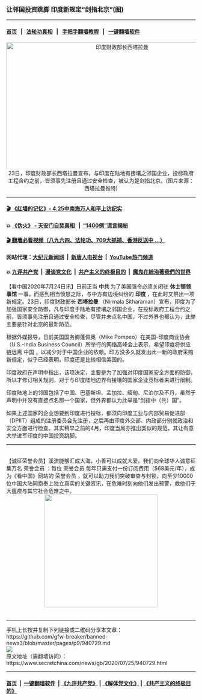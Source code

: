 ### 让邻国投资跳脚 印度新规定“剑指北京”(图)
------------------------

#### [首页](https://github.com/gfw-breaker/banned-news3/blob/master/README.md) &nbsp;&nbsp;|&nbsp;&nbsp; [法轮功真相](https://github.com/begood0513/basic/blob/master/README.md)  &nbsp;&nbsp;|&nbsp;&nbsp; [手把手翻墙教程](https://github.com/gfw-breaker/guides/wiki)  &nbsp;&nbsp;|&nbsp;&nbsp; [一键翻墙软件](https://github.com/gfw-breaker/nogfw/blob/master/README.md)  



<div class="article_right" style="fone-color:#000">
 <p style="text-align:center">
  <img alt="印度财政部长西塔拉曼" src="https://img3.secretchina.com/pic/2020/7-24/p2739551a51253976-ss.jpg" style="height:337px; width:600px"/>
  <br>
   23日，印度财政部长西塔拉曼宣布，与印度在陆地有接壤之邻国企业，投标政府工程合约之前，皆须事先注册且通过安全检查，被认为是剑指北京。(图片来源：西塔拉曼推特)
   <span id="hideid" name="hideid" style="color:red;display:none;">
    <span href="https://www.secretchina.com">
    </span>
   </span>
  </br>
 </p>
 <div id="txt-mid1-t21-2017">
  

---

#### [ 🎬  《红墙的记忆》- 4.25中南海万人和平上访纪实](http://141.164.39.94:10000/videos/legend/425.html)

#### 💥 [《伪火》 - 天安门自焚真相 ](http://141.164.39.94:10000/videos/blog/weihuo.html)&nbsp; |&nbsp; [“1400例”谎言揭秘  ](http://141.164.39.94:10000/videos/blog/jiexi1400.html)

#### [ 🎬  翻墙必看视频（八九六四、法轮功、709大抓捕、香港反送中 ...）](https://github.com/gfw-breaker/links/blob/master/banned.md)

#### 网站代理：[大纪元新闻网](http://167.172.10.89:10080/gb/) &nbsp;|&nbsp; [新唐人电视台](http://167.172.10.89:8808/gb/) &nbsp;|&nbsp; [YouTube热门频道](http://158.247.203.241/youtube.html)

#### 💥 [九评共产党](http://141.164.39.94:10000/videos/res/jiuping/)&nbsp; |&nbsp; [漫谈党文化](http://141.164.39.94:10000/videos/res/mtdwh/)&nbsp; |&nbsp; [共产主义的终极目的](http://141.164.39.94:10000/videos/res/zjmd/)&nbsp; |&nbsp; [魔鬼在統治著我們的世界](http://141.164.39.94:10000/videos/res/TheSpecter/)  


  </div>
 </div>
 <p>
  【看中国2020年7月24日讯】日前正当
  <strong>
   中共
  </strong>
  为了美国强令必须关闭驻
  <strong>
   休士顿领事馆
  </strong>
  一事，而感到相当愤怒之际，与中方有边境纠纷的
  <strong>
   <span href="https://www.secretchina.com/news/gb/tag/印度" target="_blank">
    印度
   </span>
  </strong>
  ，在此时又祭出一项新规定。23日，印度财政部长
  <strong>
   西塔拉曼
  </strong>
  （Nirmala Sitharaman）宣布，印度为了加强国家安全防御，凡与印度于陆地有接壤之邻国企业，在投标政府工程合约之前，皆须事先注册且通过安全检查，尽管并未点名中国，不过外界也都认为，此举主要是针对北京的最新防范。
  <span id="hideid" name="hideid" style="color:red;display:none;">
   <span href="https://www.secretchina.com">
   </span>
  </span>
 </p>
 <p>
  根据外媒报导，日前美国国务卿蓬佩奥（Mike Pompeo）在美国-印度商业协会（U.S.-India Business Council）所举行的网络高峰会上表示，希望印度将供应链远离
  <span href="https://www.secretchina.com" target="_blank">
   中国
  </span>
  ，以减少对于中国企业的依赖。印方没多久就发出此一新的政府采购新规定，似乎已经表明，印度还是比较相信美国的。
 </p>
 <p>
  印度政府在声明中指出，该项决定，主要是为了加强对印度国家安全方面的防御，所以才修订相关规则，对于与印度陆地边界有接壤的国家企业竞标者来进行限制。
 </p>
 <p>
  印度陆地上的邻国包括了中国、巴基斯坦、孟加拉、缅甸、尼泊尔及不丹，虽然于声明中并没有直接点名那一个国家，但外界都认为此举是“剑指中（共）国”。
 </p>
 <p>
  如果上述国家的企业想要到印度进行投标，都须向印度工业与内部贸易促进部（DPIIT）组成的注册委员会先注册，之后再由印度外交部、内政部分别就政治和安全方面进行检查。其实稍早之前的4月，印度当局亦推出类似的规范，其让有意大举进军印度的中国投资跳脚。
 </p>
 <p style="margin-bottom:8px;">
  <hr style="border-top: 1px dashed  ;" width="100%"/>
  <br/>
  【诚征荣誉会员】溪流能够汇成大海，小善可以成就大爱。我们向全球华人诚意征集万名
  <span href="/kzgd/subscribe.html" target="_blank">
   荣誉会员
  </span>
  ：每位
  <span href="/kzgd/subscribe.html" target="_blank">
   荣誉会员
  </span>
  每年只需支付一份订阅费用（$68美元/年），成为《看中国》网站的
  <span href="/kzgd/subscribe.html" target="_blank">
   荣誉会员
  </span>
  ，就可以助力我们突破审查与封锁，向至少10000位中国大陆同胞奉上独立真实的关键资讯，在危难时刻向他们发出预警，救他们于大瘟疫与其它社会危难之中。
  <center>
   <span href="https://account.secretchina.com/planshopcart.php?pid=2020plana&amp;carf=add&amp;code=b5">
    <img src="https://img3.secretchina.com/pic/2020/7-21/p2736951a334373943.jpg" width="300px"/>
   </span>
  </center>
  <center>
   <div style="max-width: 632px;height:180px; display: none; text-align: center; margin: 0 auto; overflow: hidden;overflow-x: hidden;">
    <div id="taboola-midarticle-thumbnails" style="max-width: 632px;height:180px;overflow: hidden;overflow-x: hidden;">
    </div>
   </div>
   <div>
    <center>
     <div id="div-gpt-ad-1589559869784-0">
     </div>
    </center>
   </div>
  </center>
  <center>
   <div>
    <div id="txt-mid2-t22-2017" style="display: block;margin-top:8px;max-height: 351px;  overflow: hidden;">
     <div id="SC-21xx">
     </div>
     <ins class="adsbygoogle" data-ad-client="ca-pub-1276641434651360" data-ad-format="auto" data-ad-slot="4301710469" data-full-width-responsive="true" style="display:block">
     </ins>
    </div>
   </div>
  </center>
  <div style="padding-top:12px;">
  </div>
 </p>
</div>

<hr/>
手机上长按并复制下列链接或二维码分享本文章：<br/>
https://github.com/gfw-breaker/banned-news3/blob/master/pages/p9/940729.md <br/>
<a href='https://github.com/gfw-breaker/banned-news3/blob/master/pages/p9/940729.md'><img src='https://github.com/gfw-breaker/banned-news3/blob/master/pages/p9/940729.md.png'/></a> <br/>
原文地址（需翻墙访问）：https://www.secretchina.com/news/gb/2020/07/25/940729.html


------------------------
#### [首页](https://github.com/gfw-breaker/banned-news3/blob/master/README.md) &nbsp;|&nbsp; [一键翻墙软件](https://github.com/gfw-breaker/nogfw/blob/master/README.md) &nbsp;| [《九评共产党》](https://github.com/gfw-breaker/9ping.md/blob/master/README.md#九评之一评共产党是什么) | [《解体党文化》](https://github.com/gfw-breaker/jtdwh.md/blob/master/README.md) | [《共产主义的终极目的》](https://github.com/gfw-breaker/gczydzjmd.md/blob/master/README.md)


<img src='http://gfw-breaker.win/banned-news3/pages/p9/940729.md' width='0px' height='0px'/>